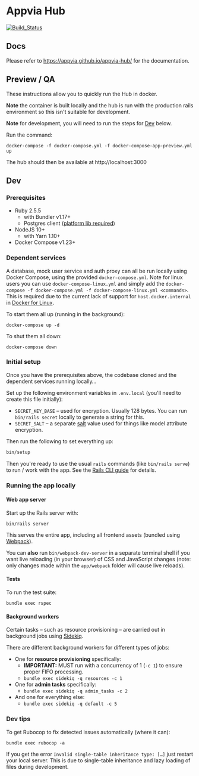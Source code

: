 # Appvia Hub

[![Build_Status](https://circleci.com/gh/appvia/appvia-hub.svg?style=svg&circle-token=ea303efa15990d76dc61bbbed4e4b634b578299f)](https://circleci.com/gh/appvia/appvia-hub)

## Docs

Please refer to https://appvia.github.io/appvia-hub/ for the documentation.

## Preview / QA

These instructions allow you to quickly run the Hub in docker.

**Note** the container is built locally and the hub is run with the production rails environment so this isn't suitable for development.

**Note** for development, you will need to run the steps for [Dev](#dev) below.

Run the command:
```shell
docker-compose -f docker-compose.yml -f docker-compose-app-preview.yml up
```

The hub should then be available at http://localhost:3000

## Dev

### Prerequisites

- Ruby 2.5.5
  - with Bundler v1.17+
  - Postgres client ([platform lib required](https://stackoverflow.com/questions/6040583/cant-find-the-libpq-fe-h-header-when-trying-to-install-pg-gem?answertab=votes#tab-top))
- NodeJS 10+
  - with Yarn 1.10+
- Docker Compose v1.23+

### Dependent services

A database, mock user service and auth proxy can all be run locally using Docker Compose, using the provided `docker-compose.yml`.
Note for linux users you can use `docker-compose-linux.yml` and simply add the `docker-compose -f docker-compose.yml -f docker-compose-linux.yml <commands>`. This is required due to the current lack of support for `host.docker.internal` in [Docker for Linux](https://github.com/docker/for-linux/issues/264).

To start them all up (running in the background):

```shell
docker-compose up -d
```

To shut them all down:

```shell
docker-compose down
```

### Initial setup

Once you have the prerequisites above, the codebase cloned and the dependent services running locally…

Set up the following environment variables in `.env.local` (you'll need to create this file initially):
- `SECRET_KEY_BASE` – used for encryption. Usually 128 bytes. You can run `bin/rails secret` locally to generate a string for this.
- `SECRET_SALT` – a separate [salt](https://en.wikipedia.org/wiki/Salt_(cryptography)) value used for things like model attribute encryption.

Then run the following to set everything up:

```bash
bin/setup
```

Then you're ready to use the usual `rails` commands (like `bin/rails serve`) to run / work with the app. See the [Rails CLI guide](http://guides.rubyonrails.org/command_line.html) for details.

### Running the app locally

#### Web app server

Start up the Rails server with:

```shell
bin/rails server
```

This serves the entire app, including all frontend assets (bundled using [Webpack](https://webpack.js.org/)).

You can **also** run `bin/webpack-dev-server` in a separate terminal shell if you want live reloading (in your browser) of CSS and JavaScript changes (note: only changes made within the `app/webpack` folder will cause live reloads).

#### Tests

To run the test suite:

```shell
bundle exec rspec
```

#### Background workers

Certain tasks – such as resource provisioning – are carried out in background jobs using [Sidekiq](https://github.com/mperham/sidekiq).

There are different background workers for different types of jobs:

- One for **resource provisioning** specifically:
  - **IMPORTANT:** MUST run with a concurrency of 1 (`-c 1`) to ensure proper FIFO processing.
  - `bundle exec sidekiq -q resources -c 1`
- One for **admin tasks** specifically:
  - `bundle exec sidekiq -q admin_tasks -c 2`
- And one for everything else:
  - `bundle exec sidekiq -q default -c 5`

### Dev tips

To get Rubocop to fix detected issues automatically (where it can):

```shell
bundle exec rubocop -a
```

If you get the error `Invalid single-table inheritance type: […]` just restart your local server. This is due to single-table inheritance and lazy loading of files during development.
